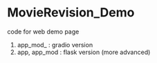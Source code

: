 # MovieRevision_Demo

code for web demo page

1. app_mod_ : gradio version
2. app, app_mod : flask version (more advanced)


